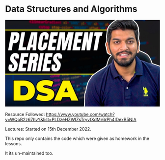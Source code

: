# Data Structures and Algorithms

![Screenshot](/maxresdefault.png)

Resource Followed: https://www.youtube.com/watch?v=WQoB2z67hvY&list=PLDzeHZWIZsTryvtXdMr6rPh4IDexB5NIA

Lectures: Started on 15th December 2022.

This repo only contains the code which were given as homework in the lessons. 

It its un-maintained too. 
